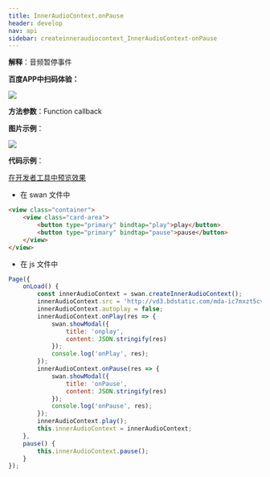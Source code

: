 ```yaml
---
title: InnerAudioContext.onPause
header: develop
nav: api
sidebar: createinneraudiocontext_InnerAudioContext-onPause
---
```




**解释**：音频暂停事件

**百度APP中扫码体验：**

<img src="https://b.bdstatic.com/miniapp/assets/images/doc_demo/fragment_InnerAudioContextPause.png"  class="demo-qrcode-image" />

**方法参数**：Function callback

**图片示例**：

<div class="m-doc-custom-examples">
    <div class="m-doc-custom-examples-correct">
        <img src="https://b.bdstatic.com/miniapp/images/InnerAudioContextPause.gif">
    </div>
    <div class="m-doc-custom-examples-correct">
        <img src=" ">
    </div>
    <div class="m-doc-custom-examples-correct">
        <img src=" ">
    </div>     
</div>

**代码示例**：

<a href="swanide://fragment/d397b7c118fce3bf21bcdb255c155ceb1574538135185" title="在开发者工具中预览效果" target="_self">在开发者工具中预览效果</a>

* 在 swan 文件中

```html
<view class="container">
    <view class="card-area">
        <button type="primary" bindtap="play">play</button>
        <button type="primary" bindtap="pause">pause</button>
    </view>
</view>
```

* 在 js 文件中

```javascript
Page({
    onLoad() {
        const innerAudioContext = swan.createInnerAudioContext();
        innerAudioContext.src = 'http://vd3.bdstatic.com/mda-ic7mxzt5cvz6f4y5/mda-ic7mxzt5cvz6f4y5.mp3';
        innerAudioContext.autoplay = false;
        innerAudioContext.onPlay(res => {
            swan.showModal({
                title: 'onplay',
                content: JSON.stringify(res)
            });
            console.log('onPlay', res);
        });
        innerAudioContext.onPause(res => {
            swan.showModal({
                title: 'onPause',
                content: JSON.stringify(res)
            });
            console.log('onPause', res);
        });
        innerAudioContext.play();
        this.innerAudioContext = innerAudioContext;
    },
    pause() {
        this.innerAudioContext.pause();
    }
});
```